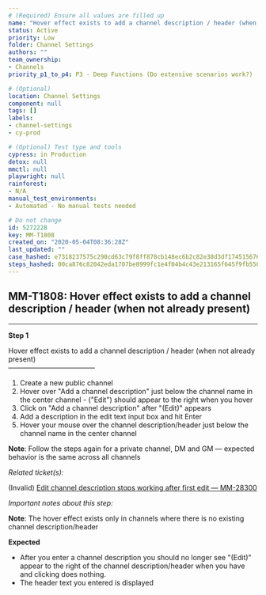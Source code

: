 ```yaml
---
# (Required) Ensure all values are filled up
name: "Hover effect exists to add a channel description / header (when not already present)"
status: Active
priority: Low
folder: Channel Settings
authors: ""
team_ownership:
- Channels
priority_p1_to_p4: P3 - Deep Functions (Do extensive scenarios work?)

# (Optional)
location: Channel Settings
component: null
tags: []
labels:
- channel-settings
- cy-prod

# (Optional) Test type and tools
cypress: in Production
detox: null
mmctl: null
playwright: null
rainforest:
- N/A
manual_test_environments:
- Automated - No manual tests needed

# Do not change
id: 5272228
key: MM-T1808
created_on: "2020-05-04T08:36:28Z"
last_updated: ""
case_hashed: e7318237575c290cd63c79f8ff878cb148ec6b2c82e38d3df1745156764f3dc3b52773d95bc0a5a4e4c56c1e158121d9
steps_hashed: 00ca876c82042eda1707be8999fc1e4f04b4c43e213165f645f9fb5506fac9456335a726fd41443acca18541e5d843c0
---
```


<!-- (Auto-generated) Based on frontmatter's "key" and "name" -->

## MM-T1808: Hover effect exists to add a channel description / header (when not already present)

---

**Step 1**

Hover effect exists to add a channel description / header (when not already present)\
–––––––––––––––––––––––––

1. Create a new public channel
2. Hover over "Add a channel description" just below the channel name in the center channel - ("Edit") should appear to the right when you hover
3. Click on "Add a channel description" after "(Edit)" appears
4. Add a description in the edit text input box and hit Enter
5. Hover your mouse over the channel description/header just below the channel name in the center channel

**Note**: Follow the steps again for a private channel, DM and GM — expected behavior is the same across all channels

_Related ticket(s):_

(Invalid) [Edit channel description stops working after first edit — MM-28300](https://mattermost.atlassian.net/browse/MM-28300)

_Important notes about this step:_

**Note**: The hover effect exists only in channels where there is no existing channel description/header

**Expected**

- After you enter a channel description you should no longer see "(Edit)" appear to the right of the channel description/header when you have and clicking does nothing.
- The header text you entered is displayed
